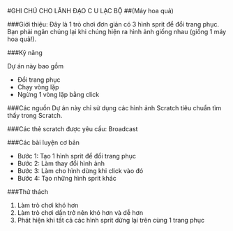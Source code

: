 #GHI CHÚ CHO LÃNH ĐẠO C U LẠC BỘ
##(Máy hoa quả)

###Giới thiệu:
Đây là 1 trò chơi đơn giản có 3 hình sprit để đổi trang phục. Bạn phải ngăn chúng lại khi chúng hiện ra hình ảnh giống nhau (giống 1 máy hoa quả!). 

###Kỹ năng

Dự án này bao gồm
- Đổi trang phục
- Chạy vòng lặp
- Ngừng 1 vòng lặp bằng click

###Các nguồn
Dự án này chỉ sử dụng các hình ảnh Scratch tiêu chuẩn tìm thấy trong Scratch.

###Các thẻ scratch được yêu cầu:
Broadcast

###Các bài luyện cơ bản
* Bước 1: Tạo 1 hình sprit để đổi trang phục 
* Bước 2: Làm thay đổi hình ảnh
* Bước 3: Làm cho hình dừng khi click vào đó 
* Bước 4: Tạo những hình sprit khác

###Thử thách
1. Làm trò chơi khó hơn
2. Làm trò chơi dần trở nên khó hơn và dễ hơn
3. Phát hiện khi tất cả các hình sprit dừng lại trên cùng 1 trang phục 

